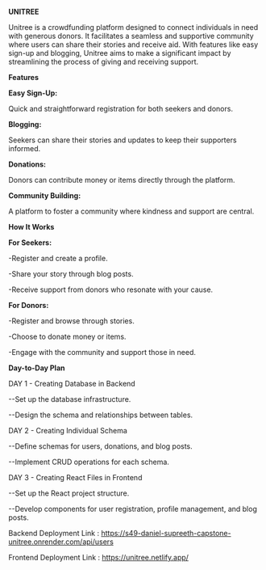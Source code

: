 **UNITREE**

Unitree is a crowdfunding platform designed to connect individuals in need with generous donors. It facilitates a seamless and supportive community where users can share their stories and receive aid. With features like easy sign-up and blogging, Unitree aims to make a significant impact by streamlining the process of giving and receiving support.

**Features**

**Easy Sign-Up:** 

Quick and straightforward registration for both seekers and donors.

**Blogging:** 

Seekers can share their stories and updates to keep their supporters informed.

**Donations:**

Donors can contribute money or items directly through the platform.

**Community Building:**

A platform to foster a community where kindness and support are central.

**How It Works**

**For Seekers:**

-Register and create a profile.

-Share your story through blog posts.

-Receive support from donors who resonate with your cause.

**For Donors:**

-Register and browse through stories.

-Choose to donate money or items.

-Engage with the community and support those in need.

**Day-to-Day Plan**

DAY 1 - Creating Database in Backend

--Set up the database infrastructure.

--Design the schema and relationships between tables.

DAY 2 - Creating Individual Schema

--Define schemas for users, donations, and blog posts.

--Implement CRUD operations for each schema.

DAY 3 - Creating React Files in Frontend

--Set up the React project structure.

--Develop components for user registration, profile management, and blog posts.

Backend Deployment Link : https://s49-daniel-supreeth-capstone-unitree.onrender.com/api/users

Frontend Deployment Link : https://unitree.netlify.app/